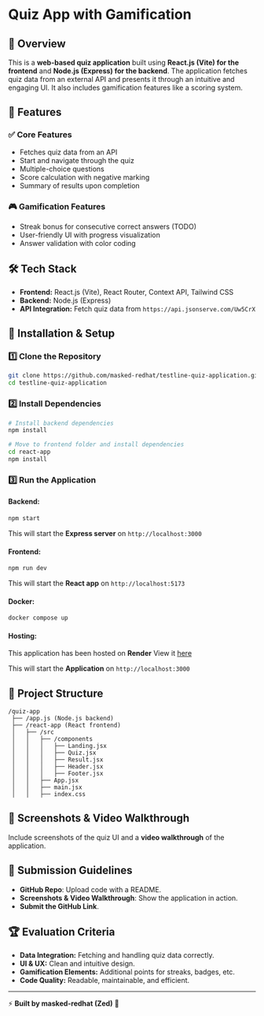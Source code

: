 # Quiz App with Gamification

## 📌 Overview

This is a **web-based quiz application** built using **React.js (Vite) for the frontend** and **Node.js (Express) for the backend**. The application fetches quiz data from an external API and presents it through an intuitive and engaging UI. It also includes gamification features like a scoring system.

## 🎯 Features

### ✅ Core Features

- Fetches quiz data from an API
- Start and navigate through the quiz
- Multiple-choice questions
- Score calculation with negative marking
- Summary of results upon completion

### 🎮 Gamification Features

- Streak bonus for consecutive correct answers (TODO)
- User-friendly UI with progress visualization
- Answer validation with color coding

## 🛠️ Tech Stack

- **Frontend:** React.js (Vite), React Router, Context API, Tailwind CSS
- **Backend:** Node.js (Express)
- **API Integration:** Fetch quiz data from `https://api.jsonserve.com/Uw5CrX`

## 🚀 Installation & Setup

### 1️⃣ Clone the Repository

```sh
git clone https://github.com/masked-redhat/testline-quiz-application.git
cd testline-quiz-application
```

### 2️⃣ Install Dependencies

```sh
# Install backend dependencies
npm install

# Move to frontend folder and install dependencies
cd react-app
npm install
```

### 3️⃣ Run the Application

#### Backend:

```sh
npm start
```

This will start the **Express server** on `http://localhost:3000`

#### Frontend:

```sh
npm run dev
```

This will start the **React app** on `http://localhost:5173`

#### Docker:

```sh
docker compose up
```

#### Hosting:

This application has been hosted on **Render**
View it [here](https://testline-quiz-application.onrender.com/)

This will start the **Application** on `http://localhost:3000`

## 📂 Project Structure

```
/quiz-app
 ├── /app.js (Node.js backend)
 ├── /react-app (React frontend)
 │   ├── /src
 │   │   ├── /components
 │   │   │   ├── Landing.jsx
 │   │   │   ├── Quiz.jsx
 │   │   │   ├── Result.jsx
 │   │   │   ├── Header.jsx
 │   │   │   ├── Footer.jsx
 │   │   ├── App.jsx
 │   │   ├── main.jsx
 │   │   ├── index.css
```

## 📸 Screenshots & Video Walkthrough

Include screenshots of the quiz UI and a **video walkthrough** of the application.

## 🔗 Submission Guidelines

- **GitHub Repo**: Upload code with a README.
- **Screenshots & Video Walkthrough**: Show the application in action.
- **Submit the GitHub Link**.

## 🏆 Evaluation Criteria

- **Data Integration:** Fetching and handling quiz data correctly.
- **UI & UX:** Clean and intuitive design.
- **Gamification Elements:** Additional points for streaks, badges, etc.
- **Code Quality:** Readable, maintainable, and efficient.

---

⚡ **Built by masked-redhat (Zed)** 🚀
